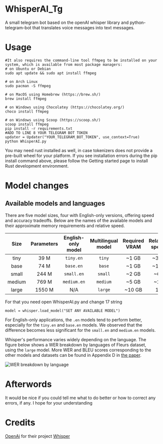 # WhisperAI_Tg

A small telegram bot based on the openAI whisper library and python-telegram-bot that translates voice messages into text messages.

# Usage
```pip install git+https://github.com/openai/whisper.git 
#It also requires the command-line tool ffmpeg to be installed on your system, which is available from most package managers:
# on Ubuntu or Debian
sudo apt update && sudo apt install ffmpeg

# on Arch Linux
sudo pacman -S ffmpeg

# on MacOS using Homebrew (https://brew.sh/)
brew install ffmpeg

# on Windows using Chocolatey (https://chocolatey.org/)
choco install ffmpeg

# on Windows using Scoop (https://scoop.sh/)
scoop install ffmpeg
pip install -r requirements.txt 
#ADD TO LINE 8 YOUR TELEGRAM BOT TOKEN
updater = Updater("YOUR_TELEGRAM_BOT_TOKEN", use_context=True)
python WhisperAI.py
```
You may need rust installed as well, in case tokenizers does not provide a pre-built wheel for your platform. If you see installation errors during the pip install command above, please follow the Getting started page to install Rust development environment.
# Model changes
## Available models and languages

There are five model sizes, four with English-only versions, offering speed and accuracy tradeoffs. Below are the names of the available models and their approximate memory requirements and relative speed. 


|  Size  | Parameters | English-only model | Multilingual model | Required VRAM | Relative speed |
|:------:|:----------:|:------------------:|:------------------:|:-------------:|:--------------:|
|  tiny  |    39 M    |     `tiny.en`      |       `tiny`       |     ~1 GB     |      ~32x      |
|  base  |    74 M    |     `base.en`      |       `base`       |     ~1 GB     |      ~16x      |
| small  |   244 M    |     `small.en`     |      `small`       |     ~2 GB     |      ~6x       |
| medium |   769 M    |    `medium.en`     |      `medium`      |     ~5 GB     |      ~2x       |
| large  |   1550 M   |        N/A         |      `large`       |    ~10 GB     |       1x       |

For that you need open WhisperAI.py and change 17 string

```model = whisper.load_model("SET ANY AVAILABLE MODEL")```

For English-only applications, the `.en` models tend to perform better, especially for the `tiny.en` and `base.en` models. We observed that the difference becomes less significant for the `small.en` and `medium.en` models.

Whisper's performance varies widely depending on the language. The figure below shows a WER breakdown by languages of Fleurs dataset, using the `large` model. More WER and BLEU scores corresponding to the other models and datasets can be found in Appendix D in [the paper](https://cdn.openai.com/papers/whisper.pdf).

![WER breakdown by language](language-breakdown.svg)

# Afterwords
It would be nice if you could tell me what to do better or how to correct any errors, if any. I hope for your understanding
# Credits
[OpenAi](https://github.com/openai) for their project [Whisper](https://github.com/openai/whisper)
